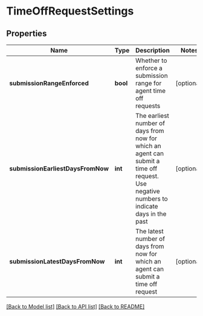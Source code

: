 # TimeOffRequestSettings

## Properties
Name | Type | Description | Notes
------------ | ------------- | ------------- | -------------
**submissionRangeEnforced** | **bool** | Whether to enforce a submission range for agent time off requests | [optional] 
**submissionEarliestDaysFromNow** | **int** | The earliest number of days from now for which an agent can submit a time off request.  Use negative numbers to indicate days in the past | [optional] 
**submissionLatestDaysFromNow** | **int** | The latest number of days from now for which an agent can submit a time off request | [optional] 

[[Back to Model list]](../README.md#documentation-for-models) [[Back to API list]](../README.md#documentation-for-api-endpoints) [[Back to README]](../README.md)


